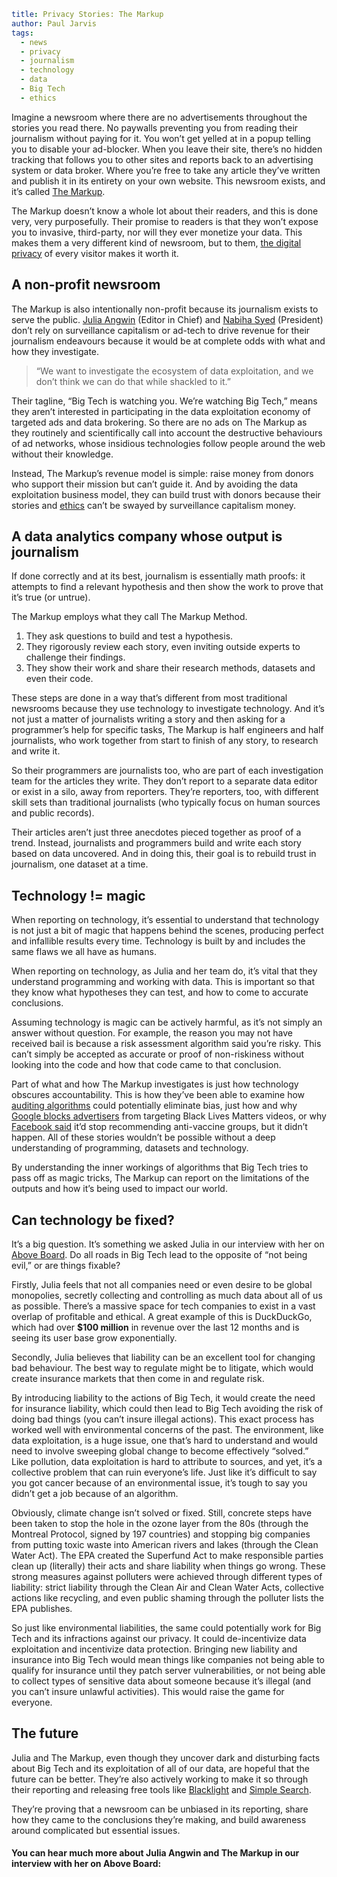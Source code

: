 ```yaml
title: Privacy Stories: The Markup
author: Paul Jarvis
tags:
  - news
  - privacy
  - journalism
  - technology
  - data
  - Big Tech
  - ethics
```

Imagine a newsroom where there are no advertisements throughout the stories you read there. No paywalls preventing you from reading their journalism without paying for it. You won’t get yelled at in a popup telling you to disable your ad-blocker. When you leave their site, there’s no hidden tracking that follows you to other sites and reports back to an advertising system or data broker. Where you’re free to take any article they’ve written and publish it in its entirety on your own website. This newsroom exists, and it’s called [The Markup](https://themarkup.org/).

The Markup doesn’t know a whole lot about their readers, and this is done very, very purposefully. Their promise to readers is that they won’t expose you to invasive, third-party, nor will they ever monetize your data. This makes them a very different kind of newsroom, but to them, [the digital privacy](https://themarkup.org/privacy) of every visitor makes it worth it.

A non-profit newsroom
---------------------

The Markup is also intentionally non-profit because its journalism exists to serve the public. [Julia Angwin](https://themarkup.org/people/julia-angwin) (Editor in Chief) and [Nabiha Syed](https://themarkup.org/people/nabiha-syed) (President) don’t rely on surveillance capitalism or ad-tech to drive revenue for their journalism endeavours because it would be at complete odds with what and how they investigate.

> “We want to investigate the ecosystem of data exploitation, and we don’t think we can do that while shackled to it.”

Their tagline, “Big Tech is watching you. We’re watching Big Tech,” means they aren’t interested in participating in the data exploitation economy of targeted ads and data brokering. So there are no ads on The Markup as they routinely and scientifically call into account the destructive behaviours of ad networks, whose insidious technologies follow people around the web without their knowledge.

Instead, The Markup’s revenue model is simple: raise money from donors who support their mission but can’t guide it. And by avoiding the data exploitation business model, they can build trust with donors because their stories and [ethics](https://themarkup.org/ethics) can’t be swayed by surveillance capitalism money.

A data analytics company whose output is journalism
---------------------------------------------------

If done correctly and at its best, journalism is essentially math proofs: it attempts to find a relevant hypothesis and then show the work to prove that it’s true (or untrue).

The Markup employs what they call The Markup Method.

1.  They ask questions to build and test a hypothesis.
2.  They rigorously review each story, even inviting outside experts to challenge their findings.
3.  They show their work and share their research methods, datasets and even their code.

These steps are done in a way that’s different from most traditional newsrooms because they use technology to investigate technology. And it’s not just a matter of journalists writing a story and then asking for a programmer’s help for specific tasks, The Markup is half engineers and half journalists, who work together from start to finish of any story, to research and write it.

So their programmers are journalists too, who are part of each investigation team for the articles they write. They don’t report to a separate data editor or exist in a silo, away from reporters. They’re reporters, too, with different skill sets than traditional journalists (who typically focus on human sources and public records).

Their articles aren’t just three anecdotes pieced together as proof of a trend. Instead, journalists and programmers build and write each story based on data uncovered. And in doing this, their goal is to rebuild trust in journalism, one dataset at a time.

Technology != magic
-------------------

When reporting on technology, it’s essential to understand that technology is not just a bit of magic that happens behind the scenes, producing perfect and infallible results every time. Technology is built by and includes the same flaws we all have as humans.

When reporting on technology, as Julia and her team do, it’s vital that they understand programming and working with data. This is important so that they know what hypotheses they can test, and how to come to accurate conclusions.

Assuming technology is magic can be actively harmful, as it’s not simply an answer without question. For example, the reason you may not have received bail is because a risk assessment algorithm said you’re risky. This can’t simply be accepted as accurate or proof of non-riskiness without looking into the code and how that code came to that conclusion.

Part of what and how The Markup investigates is just how technology obscures accountability. This is how they’ve been able to examine how [auditing algorithms](https://themarkup.org/ask-the-markup/2021/02/23/can-auditing-eliminate-bias-from-algorithms) could potentially eliminate bias, just how and why [Google blocks advertisers](https://themarkup.org/google-the-giant/2021/04/09/google-blocks-advertisers-from-targeting-black-lives-matter-youtube-videos) from targeting Black Lives Matters videos, or why [Facebook said](https://themarkup.org/citizen-browser/2021/05/20/facebook-said-it-would-stop-recommending-anti-vaccine-groups-it-didnt) it’d stop recommending anti-vaccine groups, but it didn’t happen. All of these stories wouldn’t be possible without a deep understanding of programming, datasets and technology.

By understanding the inner workings of algorithms that Big Tech tries to pass off as magic tricks, The Markup can report on the limitations of the outputs and how it’s being used to impact our world.

Can technology be fixed?
------------------------

It’s a big question. It’s something we asked Julia in our interview with her on [Above Board](https://usefathom.com/podcast). Do all roads in Big Tech lead to the opposite of “not being evil,” or are things fixable?

Firstly, Julia feels that not all companies need or even desire to be global monopolies, secretly collecting and controlling as much data about all of us as possible. There’s a massive space for tech companies to exist in a vast overlap of profitable and ethical. A great example of this is DuckDuckGo, which had over **$100 million** in revenue over the last 12 months and is seeing its user base grow exponentially.

Secondly, Julia believes that liability can be an excellent tool for changing bad behaviour. The best way to regulate might be to litigate, which would create insurance markets that then come in and regulate risk.

By introducing liability to the actions of Big Tech, it would create the need for insurance liability, which could then lead to Big Tech avoiding the risk of doing bad things (you can’t insure illegal actions). This exact process has worked well with environmental concerns of the past. The environment, like data exploitation, is a huge issue, one that’s hard to understand and would need to involve sweeping global change to become effectively “solved.” Like pollution, data exploitation is hard to attribute to sources, and yet, it’s a collective problem that can ruin everyone’s life. Just like it’s difficult to say you got cancer because of an environmental issue, it’s tough to say you didn’t get a job because of an algorithm.

Obviously, climate change isn’t solved or fixed. Still, concrete steps have been taken to stop the hole in the ozone layer from the 80s (through the Montreal Protocol, signed by 197 countries) and stopping big companies from putting toxic waste into American rivers and lakes (through the Clean Water Act). The EPA created the Superfund Act to make responsible parties clean up (literally) their acts and share liability when things go wrong. These strong measures against polluters were achieved through different types of liability: strict liability through the Clean Air and Clean Water Acts, collective actions like recycling, and even public shaming through the polluter lists the EPA publishes.

So just like environmental liabilities, the same could potentially work for Big Tech and its infractions against our privacy. It could de-incentivize data exploitation and incentivize data protection. Bringing new liability and insurance into Big Tech would mean things like companies not being able to qualify for insurance until they patch server vulnerabilities, or not being able to collect types of sensitive data about someone because it’s illegal (and you can’t insure unlawful activities). This would raise the game for everyone.

The future
----------

Julia and The Markup, even though they uncover dark and disturbing facts about Big Tech and its exploitation of all of our data, are hopeful that the future can be better. They’re also actively working to make it so through their reporting and releasing free tools like [Blacklight](https://themarkup.org/series/blacklight) and [Simple Search](https://themarkup.org/google-the-giant/2020/11/10/introducing-simple-search).

They’re proving that a newsroom can be unbiased in its reporting, share how they came to the conclusions they’re making, and build awareness around complicated but essential issues.

#### You can hear much more about Julia Angwin and The Markup in our interview with her on Above Board:
